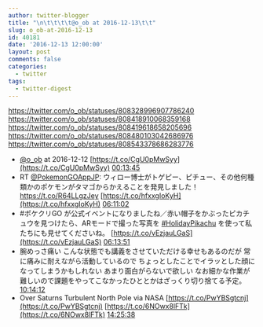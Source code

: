 ```yaml
---
author: twitter-blogger
title: "\n\t\t\t\t@o_ob at 2016-12-13\t\t"
slug: o_ob-at-2016-12-13
id: 40181
date: '2016-12-13 12:00:00'
layout: post
comments: false
categories:
  - twitter
tags:
  - twitter-digest
---
```


https://twitter.com/o_ob/statuses/808328996907786240 https://twitter.com/o_ob/statuses/808418910068359168 https://twitter.com/o_ob/statuses/808419618658205696 https://twitter.com/o_ob/statuses/808480103042686976 https://twitter.com/o_ob/statuses/808543378686283776  

*   [@o_ob](https://twitter.com/o_ob) at 2016-12-12 [https://t.co/CgU0pMwSyy](https://t.co/CgU0pMwSyy) [00:13:45](https://twitter.com/o_ob/statuses/808328996907786240)
*   RT [@PokemonGOAppJP](https://twitter.com/PokemonGOAppJP): ウィロー博士がトゲピー、ピチュー、その他何種類かのポケモンがタマゴからかえることを発見しました！https://t.co/R64LLgzJey [https://t.co/hfxxgIoKyH](https://t.co/hfxxgIoKyH) [06:11:02](https://twitter.com/o_ob/statuses/808418910068359168)
*   #ポケクリGO が公式イベントになりましたね／赤い帽子をかぶったピカチュウを見つけたら、ARモードで撮った写真を [#HolidayPikachu](https://twitter.com/search?q=%23HolidayPikachu&src=hash) を使って私たちにも見せてくださいね。 [https://t.co/vEzjauLGaS](https://t.co/vEzjauLGaS) [06:13:51](https://twitter.com/o_ob/statuses/808419618658205696)
*   腕めっさ痛い こんな状態でも講義をさせていただける幸せもあるのだが 常に痛みに耐えながら活動しているので ちょっとしたことでイラッとした顔になってしまうかもしれない あまり面白がらないで欲しい なお細かな作業が難しいので課題をやってこなかったひととかはざっくり切り捨てる予定。 [10:14:12](https://twitter.com/o_ob/statuses/808480103042686976)
*   Over Saturns Turbulent North Pole via NASA [https://t.co/PwYBSgtcnj](https://t.co/PwYBSgtcnj) [https://t.co/6NOwx8lFTk](https://t.co/6NOwx8lFTk) [14:25:38](https://twitter.com/o_ob/statuses/808543378686283776)